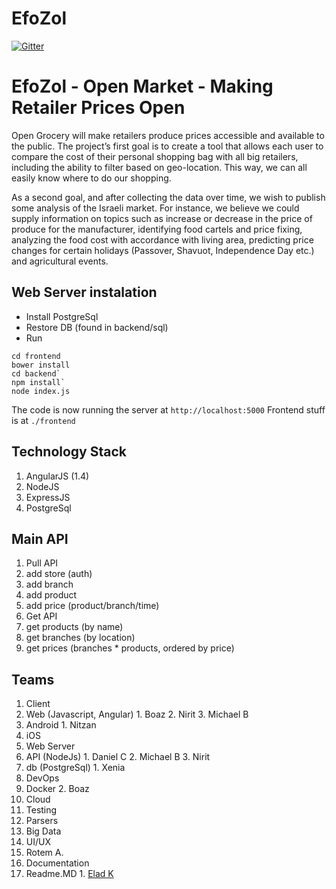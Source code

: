 # EfoZol

[![Gitter](https://badges.gitter.im/Join%20Chat.svg)](https://gitter.im/EladRK/EfoZol?utm_source=badge&utm_medium=badge&utm_campaign=pr-badge&utm_content=badge)

# EfoZol - Open Market - Making Retailer Prices Open
Open Grocery will make retailers produce prices accessible and available to the public. 
The project’s first goal is to create a tool that allows each user to compare the cost of their personal shopping bag with all big retailers, including the ability to filter based on geo-location. This way, we can all easily know where to do our shopping.

As a second goal, and after collecting the data over time, we wish to publish some analysis of the Israeli market. For instance, we believe we could supply information on topics such as increase or decrease in the price of produce for the manufacturer, identifying food cartels and price fixing, analyzing the food cost with accordance with living area, predicting price changes for certain holidays (Passover, Shavuot, Independence Day etc.) and agricultural events.

## Web Server instalation 

 - Install PostgreSql
 - Restore DB (found in backend/sql)
 - Run 
```
cd frontend 
bower install
cd backend`
npm install`
node index.js

``` 
 
The code is now running the server at `http://localhost:5000`
Frontend stuff is at `./frontend`

## Technology Stack
1. AngularJS (1.4)
2. NodeJS
3. ExpressJS
4. PostgreSql


## Main API
1. Pull API
  1. add store (auth)
  2. add branch
  3. add product
  4. add price (product/branch/time)
2. Get API
  1. get products (by name)
  2. get branches (by location)
  3. get prices (branches * products, ordered by price)
		
## Teams
1. Client
  1. Web (Javascript, Angular)
    1. Boaz
    2. Nirit
    3. Michael B
  2. Android
    1. Nitzan
  3. iOS
2. Web Server 
  1. API (NodeJs) 
    1. Daniel C
    2. Michael B
    3. Nirit 
  2. db (PostgreSql)
    1. Xenia
3. DevOps 
  1. Docker
    2. Boaz
  1. Cloud
  2. Testing
4. Parsers
5. Big Data
6. UI/UX
  1. Rotem A.
7. Documentation
  1. Readme.MD 
    1. [Elad K](https://github.com/eladrk)
